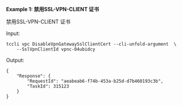 **Example 1: 禁用SSL-VPN-CLIENT 证书**

禁用SSL-VPN-CLIENT 证书

Input: 

```
tccli vpc DisableVpnGatewaySslClientCert --cli-unfold-argument  \
    --SslVpnClientId vpnc-04ubidcy
```

Output: 
```
{
    "Response": {
        "RequestId": "aeabeab6-f74b-453a-b25d-d7b460193c3b",
        "TaskId": 315123
    }
}
```

